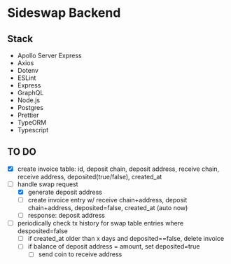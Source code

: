 # Sideswap Backend

## Stack
- Apollo Server Express
- Axios
- Dotenv
- ESLint
- Express
- GraphQL
- Node.js
- Postgres
- Prettier
- TypeORM
- Typescript

## TO DO
- [x] create invoice table: id, deposit chain, deposit address, receive chain, receive address, deposited(true/false), created_at
- [ ] handle swap request
  - [x] generate deposit address
  - [ ] create invoice entry w/ receive chain+address, deposit chain+address, deposited=false, created_at (auto now)
  - [ ] response: deposit address
- [ ] periodically check tx history for swap table entries where desposited=false
  - [ ] if created_at older than x days and deposited==false, delete invoice
  - [ ] if balance of deposit address = amount, set deposited=true
    - [ ] send coin to receive address